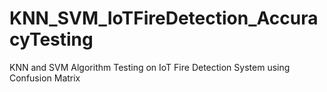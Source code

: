 # KNN_SVM_IoTFireDetection_AccuracyTesting
KNN and SVM Algorithm Testing on IoT Fire Detection System using Confusion Matrix
